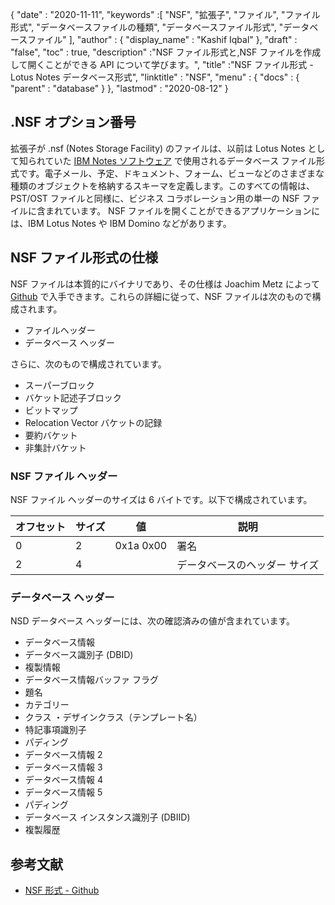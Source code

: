 {
  "date" : "2020-11-11",
  "keywords" :[ "NSF", "拡張子", "ファイル", "ファイル形式", "データベースファイルの種類", "データベースファイル形式", "データベースファイル" ],
  "author" : {
    "display_name" : "Kashif Iqbal"
},
  "draft" : "false",
  "toc" : true,
  "description" :"NSF ファイル形式と,NSF ファイルを作成して開くことができる API について学びます。",
  "title" :"NSF ファイル形式 - Lotus Notes データベース形式",
  "linktitle" : "NSF",
  "menu" : {
    "docs" : {
      "parent" : "database"
}
},
  "lastmod" : "2020-08-12"
}

## .NSF オプション番号

拡張子が .nsf (Notes Storage Facility) のファイルは、以前は Lotus Notes として知られていた [IBM Notes ソフトウェア](https://en.wikipedia.org/wiki/HCL_Domino) で使用されるデータベース ファイル形式です。電子メール、予定、ドキュメント、フォーム、ビューなどのさまざまな種類のオブジェクトを格納するスキーマを定義します。このすべての情報は、PST/OST ファイルと同様に、ビジネス コラボレーション用の単一の NSF ファイルに含まれています。 NSF ファイルを開くことができるアプリケーションには、IBM Lotus Notes や IBM Domino などがあります。

## NSF ファイル形式の仕様

NSF ファイルは本質的にバイナリであり、その仕様は Joachim Metz によって [Github](https://github.com/libyal/libnsfdb/blob/main/documentation/Notes%20Storage%20Facility%20(NSF)%20database%20file%20format.asciidoc) で入手できます。これらの詳細に従って、NSF ファイルは次のもので構成されます。

* ファイルヘッダー
* データベース ヘッダー

さらに、次のもので構成されています。

* スーパーブロック
* バケット記述子ブロック
* ビットマップ
* Relocation Vector バケットの記録
* 要約バケット
* 非集計バケット


### NSF ファイル ヘッダー

NSF ファイル ヘッダーのサイズは 6 バイトです。以下で構成されています。

|オフセット|サイズ|値|説明|
---|---|---|---|
0|2|0x1a 0x00|署名|
2|4| |データベースのヘッダー サイズ|

### データベース ヘッダー

NSD データベース ヘッダーには、次の確認済みの値が含まれています。

* データベース情報
* データベース識別子 (DBID)
* 複製情報
* データベース情報バッファ フラグ
* 題名
* カテゴリー
* クラス
・デザインクラス（テンプレート名）
* 特記事項識別子
* パディング
* データベース情報 2
* データベース情報 3
* データベース情報 4
* データベース情報 5
* パディング
* データベース インスタンス識別子 (DBIID)
* 複製履歴

## 参考文献

* [NSF 形式 - Github](https://github.com/libyal/libnsfdb/blob/main/documentation/Notes%20Storage%20Facility%20(NSF)%20database%20file%20format.asciidoc)


